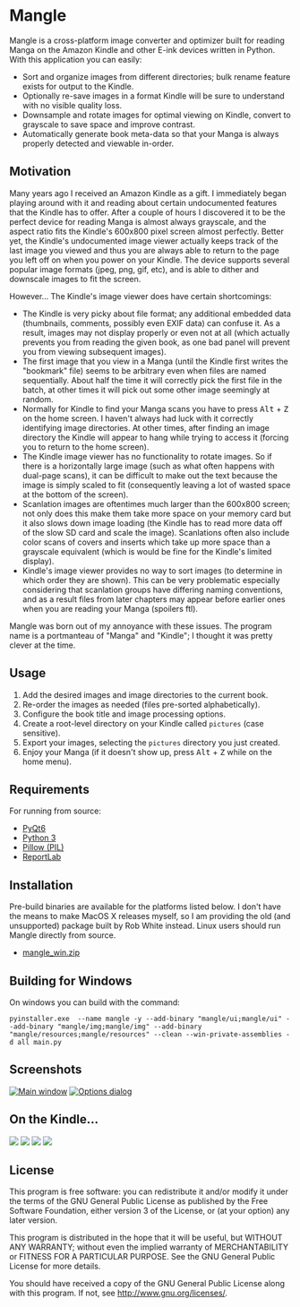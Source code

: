 # Mangle #

Mangle is a cross-platform image converter and optimizer built for reading Manga on the Amazon Kindle and other E-ink
devices written in Python. With this application you can easily:

*   Sort and organize images from different directories; bulk rename feature exists for output to the Kindle.
*   Optionally re-save images in a format Kindle will be sure to understand with no visible quality loss.
*   Downsample and rotate images for optimal viewing on Kindle, convert to grayscale to save space and improve contrast.
*   Automatically generate book meta-data so that your Manga is always properly detected and viewable in-order.

## Motivation ##

Many years ago I received an Amazon Kindle as a gift. I immediately began playing around with it and reading about
certain undocumented features that the Kindle has to offer. After a couple of hours I discovered it to be the perfect
device for reading Manga is almost always grayscale, and the aspect ratio fits the Kindle's 600x800 pixel screen almost
perfectly. Better yet, the Kindle's undocumented image viewer actually keeps track of the last image you viewed and thus
you are always able to return to the page you left off on when you power on your Kindle. The device supports several
popular image formats (jpeg, png, gif, etc), and is able to dither and downscale images to fit the screen.

However... The Kindle's image viewer does have certain shortcomings:

*   The Kindle is very picky about file format; any additional embedded data (thumbnails, comments, possibly even EXIF
    data) can confuse it. As a result, images may not display properly or even not at all (which actually prevents you
    from reading the given book, as one bad panel will prevent you from viewing subsequent images).
*   The first image that you view in a Manga (until the Kindle first writes the "bookmark" file) seems to be arbitrary
    even when files are named sequentially.  About half the time it will correctly pick the first file in the batch, at
    other times it will pick out some other image seemingly at random.
*   Normally for Kindle to find your Manga scans you have to press <kbd>Alt</kbd> + <kbd>Z</kbd> on the home screen. I
    haven't always had luck with it correctly identifying image directories. At other times, after finding an image
    directory the Kindle will appear to hang while trying to access it (forcing you to return to the home screen).
*   The Kindle image viewer has no functionality to rotate images. So if there is a horizontally large image (such as
    what often happens with dual-page scans), it can be difficult to make out the text because the image is simply
    scaled to fit (consequently leaving a lot of wasted space at the bottom of the screen).
*   Scanlation images are oftentimes much larger than the 600x800 screen; not only does this make them take more space
    on your memory card but it also slows down image loading (the Kindle has to read more data off of the slow SD card
    and scale the image). Scanlations often also include color scans of covers and inserts which take up more space than
    a grayscale equivalent (which is would be fine for the Kindle's limited display).
*   Kindle's image viewer provides no way to sort images (to determine in which order they are shown). This can be very
    problematic especially considering that scanlation groups have differing naming conventions, and as a result files
    from later chapters may appear before earlier ones when you are reading your Manga (spoilers ftl).

Mangle was born out of my annoyance with these issues. The program name is a portmanteau of "Manga" and "Kindle"; I
thought it was pretty clever at the time.

## Usage ##

1.  Add the desired images and image directories to the current book.
2.  Re-order the images as needed (files pre-sorted alphabetically).
3.  Configure the book title and image processing options.
4.  Create a root-level directory on your Kindle called `pictures` (case sensitive).
5.  Export your images, selecting the `pictures` directory you just created.
6.  Enjoy your Manga (if it doesn't show up, press <kbd>Alt</kbd> + <kbd>Z</kbd> while on the home menu).

## Requirements ##

For running from source:

*   [PyQt6](https://riverbankcomputing.com/software/pyqt/download)
*   [Python 3](http://www.python.org/download/releases/)
*   [Pillow (PIL)](https://pypi.org/project/Pillow/)
*   [ReportLab](https://pypi.org/project/reportlab/)

## Installation ##

Pre-build binaries are available for the platforms listed below. I don't have the means to make MacOS X releases myself,
so I am providing the old (and unsupported) package built by Rob White instead. Linux users should run Mangle directly
from source.

*  [mangle_win.zip](https://foosoft.net/projects/mangle/dl/mangle_win.zip)


## Building for Windows ##

On windows you can build with the command:

    pyinstaller.exe  --name mangle -y --add-binary "mangle/ui;mangle/ui" --add-binary "mangle/img;mangle/img" --add-binary "mangle/resources;mangle/resources" --clean --win-private-assemblies -d all main.py

## Screenshots ##

[![Main window](https://foosoft.net/projects/mangle/img/main-thumb.png)](https://foosoft.net/projects/mangle/img/main.png)
[![Options dialog](https://foosoft.net/projects/mangle/img/options-thumb.png)](https://foosoft.net/projects/mangle/img/options.png)

## On the Kindle... ##

[![](https://foosoft.net/projects/mangle/img/kindle1-thumb.png)](https://foosoft.net/projects/mangle/img/kindle1.png)
[![](https://foosoft.net/projects/mangle/img/kindle2-thumb.png)](https://foosoft.net/projects/mangle/img/kindle2.png)
[![](https://foosoft.net/projects/mangle/img/kindle3-thumb.png)](https://foosoft.net/projects/mangle/img/kindle3.png)
[![](https://foosoft.net/projects/mangle/img/kindle4-thumb.png)](https://foosoft.net/projects/mangle/img/kindle4.png)

## License ##

This program is free software: you can redistribute it and/or modify
it under the terms of the GNU General Public License as published by
the Free Software Foundation, either version 3 of the License, or
(at your option) any later version.

This program is distributed in the hope that it will be useful,
but WITHOUT ANY WARRANTY; without even the implied warranty of
MERCHANTABILITY or FITNESS FOR A PARTICULAR PURPOSE.  See the
GNU General Public License for more details.

You should have received a copy of the GNU General Public License
along with this program.  If not, see <http://www.gnu.org/licenses/>.

